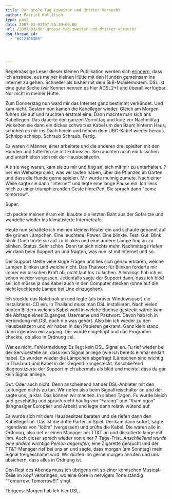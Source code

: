 ```yaml
---
title: Der gro?e Tag (zweiter und dritter Versuch)
author: Patrick Kollitsch
type: post
date: 2007-03-03T07:55:19+00:00
url: /2007/03/der-grosse-tag-zweiter-und-dritter-versuch/
dsq_thread_id:
  - "6412166305"




---
```

Regelmässige Leser dieser kleinen Publikation werden sich <a href="1156">erinnern</a>, dass ich anstrebe, aus meiner kleinen Hütte mit den Hunden gemeinsam ins Internet zu gehen. Schneller als bisher mit dem 5kB-Mobilemodem. DSL ist eine gute Sache (wir Kenner nennen es hier ADSL2+) und überall verfügbar. Nur nicht in meiner Hütte. 

Zum Donnerstag nun ward mir das Internet ganz bestimmt verkündet. Und kam nicht. Gestern nun kamen die Kabelleger wieder. Gleich am Morgen fuhren sie auf und rauchten erstmal eine. Dann machte man sich ans Kabellegen. Das dauerte den ganzen Vormittag und kurz vor Nachmittag wickelten sie dann ein dickes schwarzes Kabel um den Baum hinterm Haus, schoben es mir ins Dach hinein und nebem dem UBC-Kabel wieder heraus. Schnipp schnipp. Schraub Schraub. Fertig. 

Es waren 4 Männer, einer arbeitete und die anderen drei spielten mit den Hunden und fütterten sie mit Erdnüssen. Sie rauchten noch ein bisschen und unterhielten sich mit der Hausbesitzerin. 

Als sie weg waren, kam sie zu mir und fing an, sich mit mir zu unterhalten. ?ber ein Websiteprojekt, was wir laufen haben, über die Pflanzen im Garten und dass die Hunde gerne spielen. Mir wurde mulmig zumute. Nach einer Weile sagte sie dann "Internet" und legte eine lange Pause ein. Ich liess mich zu einer triumphierenden Geste hinrei?en. Sie sprach dann "come tomorrow". 

Super. 

Ich packte meinen Kram ein, klaubte die letzten Baht aus der Sofaritze und wandelte wieder ins klimatisierte Internetcafe.

Heute nun schaltete ich meinen kleinen Router ein und schaute gebannt auf die grünen Lämpchen. Eine leuchtete. Power. Eine blinkte. Test. Gut. Blink blink. Dann hörte sie auf zu blinken und eine andere Lampe fing an zu blinken. Status. Sehr schön. Dann tat sich nichts mehr. Nachmittags riefen wir dann beim Support an und fragten, was nun ist mit Internet und so.

Der Support stellte viele kluge Fragen und lies sich genau erklären, welche Lampen blinken und welche nicht. Das Thaiwort für Blinken forderte mir immer ein bisschen Kraft ab, nicht laut los zu lachen. Allerdings hab ich es schon wieder vergessen. Jedenfalls sagte der Support dann, dass ich blöd sei, ich müsse ja das Kabel auch in den Computer stecken (ohne auf die nicht leuchtende Lampe bei Line einzugehen).

Ich steckte das Notebook an und legte (als braver Windowsuser) die Installations-CD ein. In Thailand muss man DSL installieren. Nach vielen bunten Bildern welches Kabel wohl in welche Buchse gesteckt würde kam die Abfrage eines Zuganges. Username und Passwort. Davon hab ich in Verbindung mit DSL noch nie was gehört. Also bin ich wieder zu den Hausbesitzern und wir haben in den Papieren gekramt. Ganz klein stand dann irgendwo ein Zugang. Der wurde eingetippt und das Programm checkte, ob alles in Ordnung sei. 

War es nicht. Fehlermeldung: Es liegt kein DSL-Signal an. Fu rief wieder bei der Servicestelle an, dass kein Signal anliege (wie ich bereits einmal erklärt habe). Es wurden wieder die Lämpchen abgefragt (Lämpchen sind wichtig in Thailand) und Kabel in der Gegend rumgesteckt. Anschlie?end diagnostizierte der Support mich abermals als blöd und meinte, dass da gar kein Signal anliege.

Gut. Oder auch nicht. Denn anscheinend hat der DSL-Anbieter mit den Leitungen nichts zu tun. Wir riefen also beim Signalfreischalter an und der sagte uns, ja klar. Das können wir machen. In sieben Tagen. Fu wurde bleich und geschäftig und sprach recht häufig von "Farang" und "tham ngan" (langnasiger Europäer und Arbeit) und legte dann relativ wütend auf. 

Es wurde sich mit dem Hausbesitzer beraten und sie riefen dann den Kabelleger an. Das ist die dritte Partei im Spiel. Der kam dann sofort, sagte irgendwas von "lööm" (vergessen) und prüfte die Kabel. Die waren alle in Ordnung, also rief er einen Manager bei TT&T an und diskutierte lange mit ihm. Auch dieser sprach wieder von einer 7-Tage-Frist. _Anschlie?end wurde eine andere wichtige Person angerufen_, eine Zigarette geraucht und der TT&T-Manager rief bei uns an und sagte, dass morgen (am Sonntag) mein Signal freigeschaltet wird. Wir dürfen ihn gerne morgen anrufen und uns absichern, dass alles in Ordnung ist. 

Den Rest des Abends muss ich übrigens mit so einer komischen Musical-Zeile im Kopf verbringen, wo eine Göre in nervigem Tone ständig "Tomorrow, Tomorrow!!!" singt.

?brigens: Morgen hab ich hier DSL.
